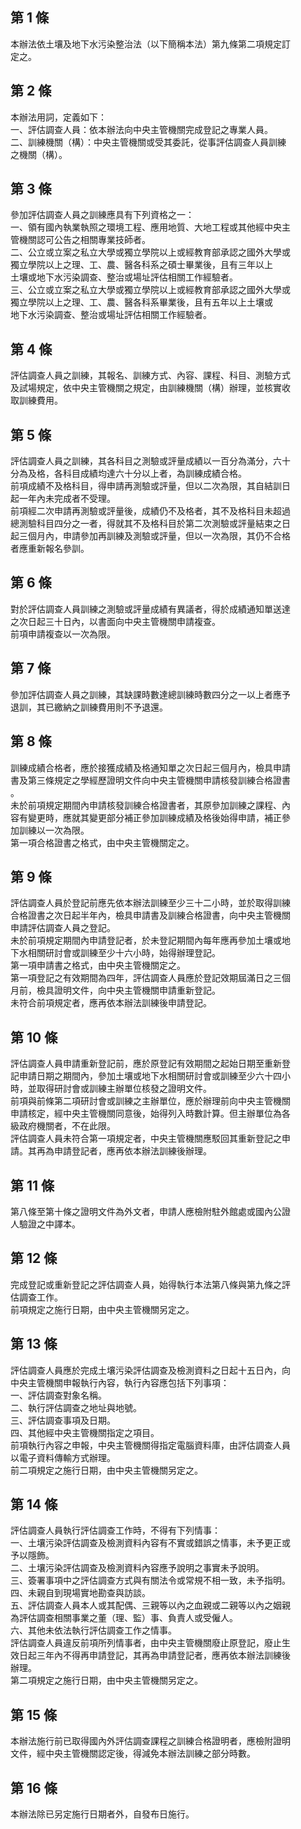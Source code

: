 第 1 條
-------
本辦法依土壤及地下水污染整治法（以下簡稱本法）第九條第二項規定訂  
定之。

第 2 條
-------
本辦法用詞，定義如下：  
一、評估調查人員：依本辦法向中央主管機關完成登記之專業人員。  
二、訓練機關（構）：中央主管機關或受其委託，從事評估調查人員訓練  
    之機關（構）。

第 3 條
-------
參加評估調查人員之訓練應具有下列資格之一：  
一、領有國內執業執照之環境工程、應用地質、大地工程或其他經中央主  
    管機關認可公告之相關專業技師者。  
二、公立或立案之私立大學或獨立學院以上或經教育部承認之國外大學或  
    獨立學院以上之理、工、農、醫各科系之碩士畢業後，且有三年以上  
    土壤或地下水污染調查、整治或場址評估相關工作經驗者。  
三、公立或立案之私立大學或獨立學院以上或經教育部承認之國外大學或  
    獨立學院以上之理、工、農、醫各科系畢業後，且有五年以上土壤或  
    地下水污染調查、整治或場址評估相關工作經驗者。

第 4 條
-------
評估調查人員之訓練，其報名、訓練方式、內容、課程、科目、測驗方式  
及試場規定，依中央主管機關之規定，由訓練機關（構）辦理，並核實收  
取訓練費用。

第 5 條
-------
評估調查人員之訓練，其各科目之測驗或評量成績以一百分為滿分，六十  
分為及格，各科目成績均達六十分以上者，為訓練成績合格。  
前項成績不及格科目，得申請再測驗或評量，但以二次為限，其自結訓日  
起一年內未完成者不受理。  
前項經二次申請再測驗或評量後，成績仍不及格者，其不及格科目未超過  
總測驗科目四分之一者，得就其不及格科目於第二次測驗或評量結束之日  
起三個月內，申請參加再訓練及測驗或評量，但以一次為限，其仍不合格  
者應重新報名參訓。

第 6 條
-------
對於評估調查人員訓練之測驗或評量成績有異議者，得於成績通知單送達  
之次日起三十日內，以書面向中央主管機關申請複查。  
前項申請複查以一次為限。

第 7 條
-------
參加評估調查人員之訓練，其缺課時數達總訓練時數四分之一以上者應予  
退訓，其已繳納之訓練費用則不予退還。

第 8 條
-------
訓練成績合格者，應於接獲成績及格通知單之次日起三個月內，檢具申請  
書及第三條規定之學經歷證明文件向中央主管機關申請核發訓練合格證書  
。  
未於前項規定期間內申請核發訓練合格證書者，其原參加訓練之課程、內  
容有變更時，應就其變更部分補正參加訓練成績及格後始得申請，補正參  
加訓練以一次為限。  
第一項合格證書之格式，由中央主管機關定之。

第 9 條
-------
評估調查人員於登記前應先依本辦法訓練至少三十二小時，並於取得訓練  
合格證書之次日起半年內，檢具申請書及訓練合格證書，向中央主管機關  
申請評估調查人員之登記。  
未於前項規定期間內申請登記者，於未登記期間內每年應再參加土壤或地  
下水相關研討會或訓練至少十六小時，始得辦理登記。  
第一項申請書之格式，由中央主管機關定之。  
第一項登記之有效期間為四年，評估調查人員應於登記效期屆滿日之三個  
月前，檢具證明文件，向中央主管機關申請重新登記。  
未符合前項規定者，應再依本辦法訓練後申請登記。

第 10 條
--------
評估調查人員申請重新登記前，應於原登記有效期間之起始日期至重新登  
記申請日期之期間內，參加土壤或地下水相關研討會或訓練至少六十四小  
時，並取得研討會或訓練主辦單位核發之證明文件。  
前項與前條第二項研討會或訓練之主辦單位，應於辦理前向中央主管機關  
申請核定，經中央主管機關同意後，始得列入時數計算。但主辦單位為各  
級政府機關者，不在此限。  
評估調查人員未符合第一項規定者，中央主管機關應駁回其重新登記之申  
請。其再為申請登記者，應再依本辦法訓練後辦理。

第 11 條
--------
第八條至第十條之證明文件為外文者，申請人應檢附駐外館處或國內公證  
人驗證之中譯本。

第 12 條
--------
完成登記或重新登記之評估調查人員，始得執行本法第八條與第九條之評  
估調查工作。  
前項規定之施行日期，由中央主管機關另定之。

第 13 條
--------
評估調查人員應於完成土壤污染評估調查及檢測資料之日起十五日內，向  
中央主管機關申報執行內容，執行內容應包括下列事項：  
一、評估調查對象名稱。  
二、執行評估調查之地址與地號。  
三、評估調查事項及日期。  
四、其他經中央主管機關指定之項目。  
前項執行內容之申報，中央主管機關得指定電腦資料庫，由評估調查人員  
以電子資料傳輸方式辦理。  
前二項規定之施行日期，由中央主管機關另定之。

第 14 條
--------
評估調查人員執行評估調查工作時，不得有下列情事：  
一、土壤污染評估調查及檢測資料內容有不實或錯誤之情事，未予更正或  
    予以隱飾。  
二、土壤污染評估調查及檢測資料內容應予說明之事實未予說明。  
三、簽署事項中之評估調查方式與有關法令或常規不相一致，未予指明。  
四、未親自到現場實地勘查與訪談。  
五、評估調查人員本人或其配偶、三親等以內之血親或二親等以內之姻親  
    為評估調查相關事業之董（理、監）事、負責人或受僱人。  
六、其他未依法執行評估調查工作之情事。  
評估調查人員違反前項所列情事者，由中央主管機關廢止原登記，廢止生  
效日起三年內不得再申請登記，其再為申請登記者，應再依本辦法訓練後  
辦理。  
第二項規定之施行日期，由中央主管機關另定之。

第 15 條
--------
本辦法施行前已取得國內外評估調查課程之訓練合格證明者，應檢附證明  
文件，經中央主管機關認定後，得減免本辦法訓練之部分時數。

第 16 條
--------
本辦法除已另定施行日期者外，自發布日施行。

